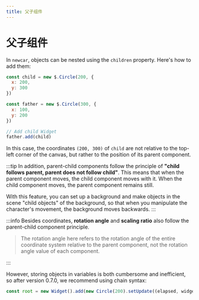 ```yaml
---
title: 父子组件
---
```


# 父子组件

In `newcar`, objects can be nested using the `children` property. Here's how to add them:

```javascript
const child = new $.Circle(200, {
  x: 200,
  y: 300
})

const father = new $.Circle(300, {
  x: 100,
  y: 200
})

// Add child Widget
father.add(child)
```

In this case, the coordinates `(200, 300)` of `child` are not relative to the top-left corner of the canvas, but rather to the position of its parent component.

:::tip
In addition, parent-child components follow the principle of **"child follows parent, parent does not follow child"**. This means that when the parent component moves, the child component moves with it. When the child component moves, the parent component remains still.

With this feature, you can set up a background and make objects in the scene "child objects" of the background, so that when you manipulate the character's movement, the background moves backwards.
:::

:::info
Besides coordinates, **rotation angle** and **scaling ratio** also follow the parent-child component principle.

> The rotation angle here refers to the rotation angle of the entire coordinate system relative to the parent component, not the rotation angle value of each component.

:::

However, storing objects in variables is both cumbersome and inefficient, so after version 0.7.0, we recommend using chain syntax:

```javascript
const root = new Widget().add(new Circle(200).setUpdate((elapsed, widget) => {}))
```
